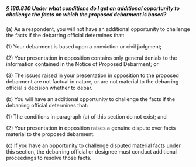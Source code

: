 ##### § 180.830 Under what conditions do I get an additional opportunity to challenge the facts on which the proposed debarment is based? #####

(a) As a respondent, you will not have an additional opportunity to challenge the facts if the debarring official determines that:

(1) Your debarment is based upon a conviction or civil judgment;

(2) Your presentation in opposition contains only general denials to the information contained in the Notice of Proposed Debarment; or

(3) The issues raised in your presentation in opposition to the proposed debarment are not factual in nature, or are not material to the debarring official's decision whether to debar.

(b) You will have an additional opportunity to challenge the facts if the debarring official determines that:

(1) The conditions in paragraph (a) of this section do not exist; and

(2) Your presentation in opposition raises a genuine dispute over facts material to the proposed debarment.

(c) If you have an opportunity to challenge disputed material facts under this section, the debarring official or designee must conduct additional proceedings to resolve those facts.